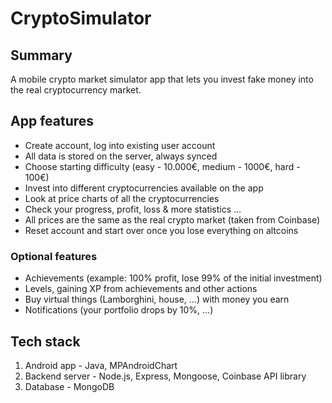# CryptoSimulator

## Summary
A mobile crypto market simulator app that lets you invest fake money into the real cryptocurrency market. 



## App features
- Create account, log into existing user account
- All data is stored on the server, always synced
- Choose starting difficulty (easy - 10.000€, medium - 1000€, hard - 100€)
- Invest into different cryptocurrencies available on the app
- Look at price charts of all the cryptocurrencies
- Check your progress, profit, loss & more statistics ...
- All prices are the same as the real crypto market (taken from Coinbase)
- Reset account and start over once you lose everything on altcoins


### Optional features
- Achievements (example: 100% profit, lose 99% of the initial investment)
- Levels, gaining XP from achievements and other actions
- Buy virtual things (Lamborghini, house, ...) with money you earn
- Notifications (your portfolio drops by 10%, ...)



## Tech stack
1. Android app - Java, MPAndroidChart
2. Backend server - Node.js, Express, Mongoose, Coinbase API library 
3. Database - MongoDB
